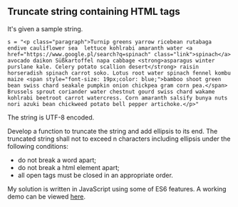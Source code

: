 ## Truncate string containing HTML tags

It's given a sample string.

```
s = "<p class="paragraph">Turnip greens yarrow ricebean rutabaga endive cauliflower sea  lettuce kohlrabi amaranth water <a href="https://www.google.pl/search?q=spinach" class="link">spinach</a> avocado daikon Süßkartoffel napa cabbage <strong>asparagus winter purslane kale. Celery potato scallion desert</strong> raisin horseradish spinach carrot soko. Lotus root water spinach fennel kombu maize <span style="font-size: 19px;color: blue;">bamboo shoot green bean swiss chard seakale pumpkin onion chickpea gram corn pea.</span> Brussels sprout coriander water chestnut gourd swiss chard wakame kohlrabi beetroot carrot watercress. Corn amaranth salsify bunya nuts nori azuki bean chickweed potato bell pepper artichoke.</p>"
```

The string is UTF-8 encoded.

Develop a function to truncate the string and add ellipsis to its end.
The truncated string shall not to exceed n characters including ellipsis under the following conditions:
- do not break a word apart;
- do not break a html element apart;
- all open tags must be closed in an appropriate order.


My solution is written in JavaScript using some of ES6 features. A working demo can be viewed [here](https://souserge.github.io/intern-task/index.html).
